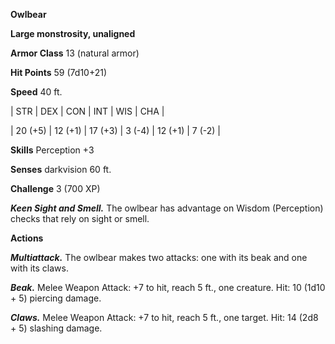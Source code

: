 **Owlbear**

**Large monstrosity, unaligned**

**Armor Class** 13 (natural armor)

**Hit Points** 59 (7d10+21)

**Speed** 40 ft.

|   STR   |   DEX   |   CON   |   INT   |   WIS   |   CHA   |
  
| 20 (+5) | 12 (+1) | 17 (+3) | 3 (-4) | 12 (+1) | 7 (-2) |

**Skills** Perception +3

**Senses** darkvision 60 ft.

**Challenge** 3 (700 XP)

***Keen Sight and Smell.*** The owlbear has advantage on Wisdom (Perception) checks that rely on sight or smell.

**Actions**

***Multiattack.*** The owlbear makes two attacks: one with its beak and one with its claws.

***Beak.*** Melee Weapon Attack: +7 to hit, reach 5 ft., one creature. Hit: 10 (1d10 + 5) piercing damage.

***Claws.*** Melee Weapon Attack: +7 to hit, reach 5 ft., one target. Hit: 14 (2d8 + 5) slashing damage.

